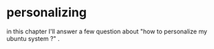 # personalizing

in this chapter I'll answer a few question about "how to personalize my ubuntu system ?" .